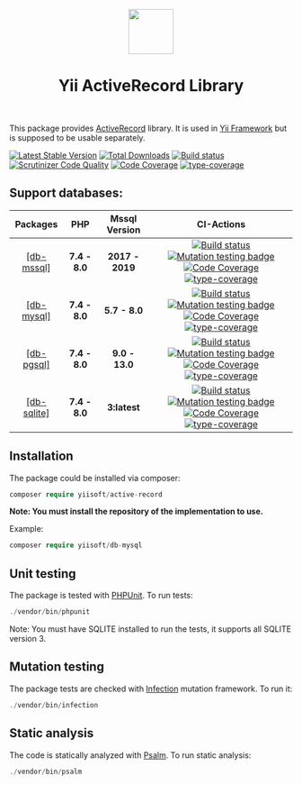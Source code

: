 <p align="center">
    <a href="https://github.com/yiisoft" target="_blank">
        <img src="https://avatars0.githubusercontent.com/u/993323" height="80px">
    </a>
    <h1 align="center">Yii ActiveRecord Library</h1>
    <br>
</p>

This package provides [ActiveRecord] library.
It is used in [Yii Framework] but is supposed to be usable separately.

[ActiveRecord]: https://en.wikipedia.org/wiki/Active_record_pattern
[Yii Framework]: https://www.yiiframework.com/

[![Latest Stable Version](https://poser.pugx.org/yiisoft/active-record/v/stable.png)](https://packagist.org/packages/yiisoft/active-record)
[![Total Downloads](https://poser.pugx.org/yiisoft/active-record/downloads.png)](https://packagist.org/packages/yiisoft/active-record)
[![Build status](https://github.com/yiisoft/active-record/workflows/build/badge.svg)](https://github.com/yiisoft/active-record/actions?query=workflow%3Abuild)
[![Scrutinizer Code Quality](https://scrutinizer-ci.com/g/yiisoft/active-record/badges/quality-score.png?b=master)](https://scrutinizer-ci.com/g/yiisoft/active-record/?branch=master)
[![Code Coverage](https://scrutinizer-ci.com/g/yiisoft/active-record/badges/coverage.png?b=master)](https://scrutinizer-ci.com/g/yiisoft/active-record/?branch=master)
[![type-coverage](https://shepherd.dev/github/yiisoft/active-record/coverage.svg)](https://shepherd.dev/github/yiisoft/active-record)

## Support databases:

|Packages|  PHP | Mssql Version            |  CI-Actions
|:------:|:----:|:------------------------:|:-----------:|
|[[db-mssql]](https://github.com/yiisoft/db-mssql)|**7.4 - 8.0**| **2017 - 2019**|[![Build status](https://github.com/yiisoft/db-mssql/workflows/build/badge.svg)](https://github.com/yiisoft/db-mssql/actions?query=workflow%3Abuild) [![Mutation testing badge](https://img.shields.io/endpoint?style=flat&url=https%3A%2F%2Fbadge-api.stryker-mutator.io%2Fgithub.com%2Fyiisoft%2Fdb-mssql%2Fmaster)](https://dashboard.stryker-mutator.io/reports/github.com/yiisoft/db-mssql/master) [![Code Coverage](https://scrutinizer-ci.com/g/yiisoft/db-mssql/badges/coverage.png?b=master)](https://scrutinizer-ci.com/g/yiisoft/db-mssql/?branch=master) [![type-coverage](https://shepherd.dev/github/yiisoft/db-mssql/coverage.svg)](https://shepherd.dev/github/yiisoft/db-mssql)|
|[[db-mysql]](https://github.com/yiisoft/db-mysql)|**7.4 - 8.0**| **5.7 - 8.0**|[![Build status](https://github.com/yiisoft/db-mysql/workflows/build/badge.svg)](https://github.com/yiisoft/db-mysql/actions?query=workflow%3Abuild) [![Mutation testing badge](https://img.shields.io/endpoint?style=flat&url=https%3A%2F%2Fbadge-api.stryker-mutator.io%2Fgithub.com%2Fyiisoft%2Fdb-mysql%2Fmaster)](https://dashboard.stryker-mutator.io/reports/github.com/yiisoft/db-mysql/master) [![Code Coverage](https://scrutinizer-ci.com/g/yiisoft/db-mysql/badges/coverage.png?b=master)](https://scrutinizer-ci.com/g/yiisoft/db-mysql/?branch=master) [![type-coverage](https://shepherd.dev/github/yiisoft/db-mysql/coverage.svg)](https://shepherd.dev/github/yiisoft/db-mysql)|
|[[db-pgsql]](https://github.com/yiisoft/db-pgsql)|**7.4 - 8.0**| **9.0 - 13.0**|[![Build status](https://github.com/yiisoft/db-pgsql/workflows/build/badge.svg)](https://github.com/yiisoft/db-pgsql/actions?query=workflow%3Abuild) [![Mutation testing badge](https://img.shields.io/endpoint?style=flat&url=https%3A%2F%2Fbadge-api.stryker-mutator.io%2Fgithub.com%2Fyiisoft%2Fdb-pgsql%2Fmaster)](https://dashboard.stryker-mutator.io/reports/github.com/yiisoft/db-pgsql/master) [![Code Coverage](https://scrutinizer-ci.com/g/yiisoft/db-pgsql/badges/coverage.png?b=master)](https://scrutinizer-ci.com/g/yiisoft/db-pgsql/?branch=master) [![type-coverage](https://shepherd.dev/github/yiisoft/db-pgsql/coverage.svg)](https://shepherd.dev/github/yiisoft/db-pgsql)
|[[db-sqlite]](https://github.com/yiisoft/db-sqlite)|**7.4 - 8.0**| **3:latest**|[![Build status](https://github.com/yiisoft/db-sqlite/workflows/build/badge.svg)](https://github.com/yiisoft/db-sqlite/actions?query=workflow%3Abuild) [![Mutation testing badge](https://img.shields.io/endpoint?style=flat&url=https%3A%2F%2Fbadge-api.stryker-mutator.io%2Fgithub.com%2Fyiisoft%2Fdb-sqlite%2Fmaster)](https://dashboard.stryker-mutator.io/reports/github.com/yiisoft/db-sqlite/master) [![Code Coverage](https://scrutinizer-ci.com/g/yiisoft/db-sqlite/badges/coverage.png?b=master)](https://scrutinizer-ci.com/g/yiisoft/db-sqlite/?branch=master) [![type-coverage](https://shepherd.dev/github/yiisoft/db-sqlite/coverage.svg)](https://shepherd.dev/github/yiisoft/db-sqlite)


## Installation

The package could be installed via composer:

```php
composer require yiisoft/active-record
```

**Note: You must install the repository of the implementation to use.**

Example:

```php
composer require yiisoft/db-mysql
```

## Unit testing

The package is tested with [PHPUnit](https://phpunit.de/). To run tests:

```php
./vendor/bin/phpunit
```

Note: You must have SQLITE installed to run the tests, it supports all SQLITE version 3.

## Mutation testing

The package tests are checked with [Infection](https://infection.github.io/) mutation framework. To run it:

```php
./vendor/bin/infection
```

## Static analysis

The code is statically analyzed with [Psalm](https://psalm.dev/docs/). To run static analysis:

```php
./vendor/bin/psalm
```
